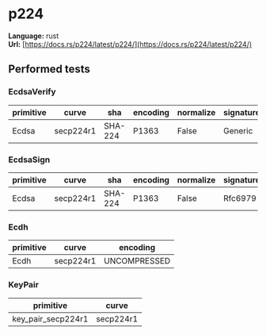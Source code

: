 # p224

**Language:**
rust\
**Url:**
[https://docs.rs/p224/latest/p224/](https://docs.rs/p224/latest/p224/)

## Performed tests

### EcdsaVerify

| primitive | curve | sha | encoding | normalize | signatureGeneration |
| --- | --- | --- | --- | --- | --- |
| Ecdsa | secp224r1 | SHA-224 | P1363 | False | Generic |

### EcdsaSign

| primitive | curve | sha | encoding | normalize | signatureGeneration |
| --- | --- | --- | --- | --- | --- |
| Ecdsa | secp224r1 | SHA-224 | P1363 | False | Rfc6979 |

### Ecdh

| primitive | curve | encoding |
| --- | --- | --- |
| Ecdh | secp224r1 | UNCOMPRESSED |

### KeyPair

| primitive | curve |
| --- | --- |
| key_pair_secp224r1 | secp224r1 |
